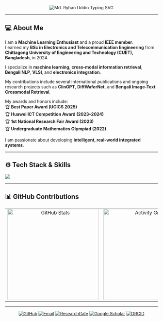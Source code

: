 <!-- # 🌟 Welcome to My GitHub Profile 🌟  -->

<!-- <img src="https://media.giphy.com/media/hvRJCLFzcasrR4ia7z/giphy.gif" width="35" /> -->

<div align="center">
  <img src="https://readme-typing-svg.demolab.com?font=Fira+Code&weight=900&size=22&duration=4000&pause=1000&color=FFDD00&center=true&vCenter=true&width=500&height=40&lines=Machine+Learning+Enthusiast;Data+Analyst;Python+Developer" alt="Md. Ryhan Uddin Typing SVG" />
</div>

---

## 💻 About Me

I am a **Machine Learning Enthusiast** and a proud **IEEE member**.  
I earned my **BSc in Electronics and Telecommunication Engineering** from **Chittagong University of Engineering and Technology (CUET), Bangladesh**, in 2024.  

I specialize in **machine learning**, **cross-modal information retrieval**, **Bengali NLP**, **VLSI**, and **electronics integration**.  

My contributions include several international publications and ongoing research projects such as **ClinGPT**, **DiffWaferNet**, and **Bengali Image-Text Crossmodal Retrieval**.  

My awards and honors include:  
🏆 **Best Paper Award (UCICS 2025)**  
🏆 **Huawei ICT Competition Award (2023–2024)**  
🏆 **1st National Research Fair Award (2023)**  
🏆 **Undergraduate Mathematics Olympiad (2022)**  

I am passionate about developing **intelligent, real-world integrated systems**.

---

## ⚙️ Tech Stack & Skills
![](https://skillicons.dev/icons?i=python,pytorch,tensorflow,opencv,linux,docker,latex,matlab,raspberrypi,arduino,aws,azure,mysql,django,flask)

---

<!-- ## 🏆 GitHub Trophies
<p align="center">
  <img src="https://github-profile-trophy.vercel.app/?username=Ryhan9834&theme=darkhub&row=1&column=6" alt="GitHub Trophy" />
</p>

--- -->

## 📊 GitHub Contributions
<table>
  <tr>
    <td width="33%" align="center">
        <img src="https://github-readme-stats.vercel.app/api?username=md-ryhan-uddin&show_icons=true&theme=radical&hide_border=true" width="300" alt="GitHub Stats" />
    </td>
        <td width="33%" align="center">
            <a href="https://github.com/Ryhan9834">
                <img src="https://github-readme-activity-graph.vercel.app/graph?username=md-ryhan-uddin&theme=radical&hide_border=true&area=true&legend_font_size=300" width="300" alt="Activity Graph" />
            </a>
        </td>
    <td width="33%" align="center" style="padding: 0 10px;">
        <a href="https://git.io/streak-stats">
            <img src="https://streak-stats.demolab.com?user=md-ryhan-uddin&theme=dark&hide_border=true" width="300" alt="GitHub Streak" />
        </a>
    </td>
  </tr>
</table>

---

<p align="center">
  <a href="https://github.com/md-ryhan-uddin"><img src="https://img.shields.io/badge/GitHub-100000?logo=github" alt="GitHub" /></a>
  <a href="mailto:mdryhanuddin9834@gmail.com"><img src="https://img.shields.io/badge/Email-blue?logo=gmail" alt="Email" /></a>
  <a href="https://www.researchgate.net/profile/Ryhan_Uddin"><img src="https://img.shields.io/badge/ResearchGate-00CCBB?logo=researchgate" alt="ResearchGate" /></a>
  <a href="https://scholar.google.com/citations?user=yHUGPNUAAAAJ&hl=en"><img src="https://img.shields.io/badge/Google%20Scholar-4285F4?logo=googlescholar" alt="Google Scholar" /></a>
  <a href="https://orcid.org/0009-0001-6887-6135"><img src="https://img.shields.io/badge/ORCID-A6CE39?logo=orcid" alt="ORCID" /></a>
</p>
